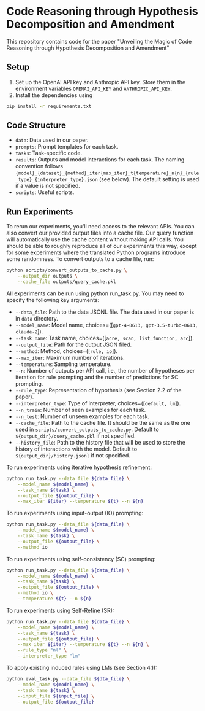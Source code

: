 # Code Reasoning through Hypothesis Decomposition and Amendment

This repository contains code for the paper "Unveiling the Magic of Code Reasoning through Hypothesis Decomposition and Amendment"

## Setup

1. Set up the OpenAI API key and Anthropic API key. Store them in the environment variables `OPENAI_API_KEY` and `ANTHROPIC_API_KEY`.
2. Install the dependencies using 

```bash
pip install -r requirements.txt
```

## Code Structure
- `data`: Data used in our paper.
- `prompts`: Prompt templates for each task.
- `tasks`: Task-specific code.
- `results`: Outputs and model interactions for each task. The naming convention follows `{model}_{dataset}_{method}_iter{max_iter}_t{temperature}_n{n}_{rule_type}_{interpreter_type}.json` (see below). The default setting is used if a value is not specified.
- `scripts`: Useful scripts.

## Run Experiments

To rerun our experiments, you'll need access to the relevant APIs. You can also convert our provided output files into a cache file. Our query function will automatically use the cache content without making API calls. You should be able to roughly reproduce all of our experiments this way, except for some experiments where the translated Python programs introduce some randomness. To convert outputs to a cache file, run:

```bash
python scripts/convert_outputs_to_cache.py \
    --output_dir outputs \
    --cache_file outputs/query_cache.pkl
```

All experiments can be run using python run_task.py. You may need to specify the following key arguments:

- `--data_file`: Path to the data JSONL file. The data used in our paper is in `data` directory.
- `--model_name`: Model name, choices=([`gpt-4-0613, gpt-3.5-turbo-0613, claude-2`]).
- `--task_name`: Task name, choices=([`acre, scan, list_function, arc`]).
- `--output_file`: Path for the output JSON filed.
- `--method`: Method, choices=([`rule, io`]).
- `--max_iter`: Maximum number of iterations.
- `--temperature`: Sampling temperature.
- `--n`: Number of outputs per API call, i.e., the number of hypotheses per iteration for rule prompting and the number of predictions for SC prompting.
- `--rule_type`: Representation of hypothesis (see Section 2.2 of the paper).
- `--interpreter_type`: Type of interpreter, choices=([`default, lm`]).
- `--n_train`: Number of seen examples for each task.
- `--n_test`: Number of unseen examples for each task.
- `--cache_file`: Path to the cache file. It should be the same as the one used in `scripts/convert_outputs_to_cache.py`. Default to `${output_dir}/query_cache.pkl` if not specified.
- `--history_file`: Path to the history file that will be used to store the history of interactions with the model. Default to `${output_dir}/history.jsonl` if not specified.

To run experiments using iterative hypothesis refinement:
```bash
python run_task.py --data_file ${data_file} \
    --model_name ${model_name} \
    --task_name ${task} \
    --output_file ${output_file} \
    --max_iter ${iter} --temperature ${t} --n ${n}
```

To run experiments using input-output (IO) prompting:
```bash
python run_task.py --data_file ${data_file} \
    --model_name ${model_name} \
    --task_name ${task} \
    --output_file ${output_file} \
    --method io
```

To run experiments using self-consistency (SC) prompting:
```bash
python run_task.py --data_file ${data_file} \
    --model_name ${model_name} \
    --task_name ${task} \
    --output_file ${output_file} \
    --method io \
    --temperature ${t} --n ${n}
```

To run experiments using Self-Refine (SR):
```bash
python run_task.py --data_file ${data_file} \
    --model_name ${model_name} \
    --task_name ${task} \
    --output_file ${output_file} \
    --max_iter ${iter} --temperature ${t} --n ${n} \
    --rule_type "nl" \
    --interpreter_type "lm"
```

To apply existing induced rules using LMs (see Section 4.1):
```bash
python eval_task.py --data_file ${dta_file} \
    --model_name ${model_name} \
    --task_name ${task} \
    --input_file ${input_file} \
    --output_file ${output_file}
```
